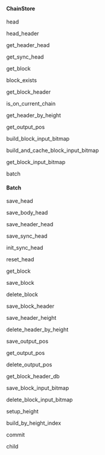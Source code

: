 #### ChainStore

head

head\_header

get\_header\_head

get\_sync\_head

get\_block

block\_exists

get\_block\_header

is\_on\_current\_chain

get\_header\_by\_height

get\_output\_pos

build\_block\_input\_bitmap

build\_and\_cache\_block\_input\_bitmap

get\_block\_input\_bitmap

batch

#### Batch

save\_head

save\_body\_head

save\_header\_head

save\_sync\_head

init\_sync\_head

reset\_head

get\_block

save\_block

delete\_block

save\_block\_header

save\_header\_height

delete\_header\_by\_height

save\_output\_pos

get\_output\_pos

delete\_output\_pos

get\_block\_header\_db

save\_block\_input\_bitmap

delete\_block\_input\_bitmap

setup\_height

build\_by\_height\_index

commit

child

